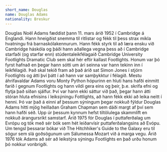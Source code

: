 ```yaml
---
short_name: Douglas
name: Douglas Adams
nationality: Breskur
---
```

Douglas Noël Adams fæddist þann 11. mars árið 1952 í Cambridge á Englandi. Hann hneigðist snemma til ritlistar og fékk til þess strax mikla hvatningu frá barnaskólakennurum. Hann fékk styrk til að læra ensku við Cambridge háskóla og þáði hann aðallega vegna þess að í Cambridge starfaði (og starfar enn) stúdentaleikfélagaið Cambridge University Footlights Dramatic Club sem skal hér eftir kallast Footlights. Honum var þó fyrst hafnað en þegar hann sótti um ári seinna var hann tekinn inn í leikfélagið. Það skal tekið fram að það árið sat Simon Jones í stjórn Footlights og átti því þátt í að hann var samþykktur í félagið. Mestu áhrifavaldar Adams voru Monty Python hópurinn en hluti hans hafði einmitt farið í gegnum Footlights og hann vildi gera eins og þeir, þ.e. skrifa efni og flytja það síðan sjálfur. Því var hann ekki sáttur við það, þegar hann átti stóran hluta efnisins í leiksýningu Fottlights, að hann fékk ekki að leika neitt í henni. Þó var það á einni af þessum sýningum þegar nokkuð fýldur Douglas Adams hitti mjög heillaðan Graham Chapman sem dáði margt af því sem hann hafði séð. Upp úr þessum kynnum hefst tiltölulega skammlíft en nokkuð árangursríkt samstarf. Árið 1975 fór Douglas í puttaferðalag um Evrópu og tók með sér bók sem hét leiðarvísir puttaferðalangsins að Evópu. Um tengsl þessarar bókar við The Hitchhiker's Guide to the Galaxy eru til sögur sem slá goðsögunum um Sálumessa Mozart við á marga vegu. Árið 1976 tók Adams að sér að leikstýra sýningu Footlights en það urðu honum þó nokkur vonbrigði.
